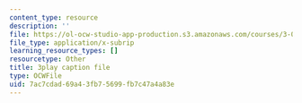 ```yaml
---
content_type: resource
description: ''
file: https://ol-ocw-studio-app-production.s3.amazonaws.com/courses/3-091sc-introduction-to-solid-state-chemistry-fall-2010/7ac7cdad69a43fb75699fb7c47a4a83e_malCa9kI7Ag.srt
file_type: application/x-subrip
learning_resource_types: []
resourcetype: Other
title: 3play caption file
type: OCWFile
uid: 7ac7cdad-69a4-3fb7-5699-fb7c47a4a83e
---
```

